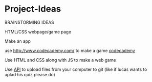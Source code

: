Project-Ideas
=============

BRAINSTORMING IDEAS

HTML/CSS webpage/game page

Make an app

use http://www.codecademy.com/ to make a game
<a href=”http://www.codecademy.com”>codecademy</a>

Use HTML and CSS along with JS to make a web game

Use <a href="http://git-scm.com/downloads/guis">API</a> to upload files from your computer to git (like if lucas wants to uplad his quiz please do)
